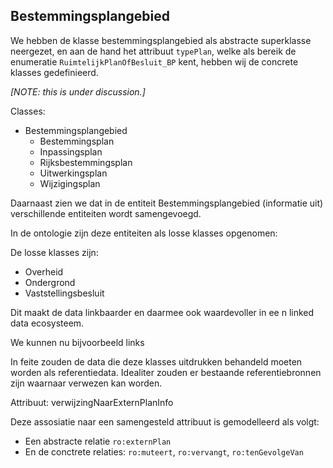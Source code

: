 ## Bestemmingsplangebied

We hebben de klasse bestemmingsplangebied als abstracte superklasse neergezet, en aan de hand het attribuut `typePlan`, welke als bereik de enumeratie
`RuimtelijkPlanOfBesluit_BP` kent, hebben wij de concrete klasses gedefinieerd.

*[NOTE: this is under discussion.]*

Classes:
- Bestemmingsplangebied
  - Bestemmingsplan
  - Inpassingsplan
  - Rijksbestemmingsplan
  - Uitwerkingsplan
  - Wijzigingsplan



Daarnaast zien we dat in de entiteit Bestemmingsplangebied (informatie uit) verschillende entiteiten wordt samengevoegd.

In de ontologie zijn deze entiteiten als losse klasses opgenomen:

De losse klasses zijn:
- Overheid
- Ondergrond
- Vaststellingsbesluit

Dit maakt de data linkbaarder en daarmee ook waardevoller in ee n linked data ecosysteem.

We kunnen nu bijvoorbeeld links

In feite zouden de data die deze klasses uitdrukken behandeld moeten worden als referentiedata. Idealiter zouden er bestaande referentiebronnen zijn waarnaar verwezen kan worden.

Attribuut: verwijzingNaarExternPlanInfo

Deze assosiatie naar een samengesteld attribuut is gemodelleerd als volgt:
- Een abstracte relatie `ro:externPlan`
- En de conctrete relaties: `ro:muteert`, `ro:vervangt`, `ro:tenGevolgeVan`
